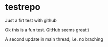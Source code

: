 # testrepo
Just a firt test with github

Ok this is a fun test. GitHub seems great:)

A second update in main thread, i.e. no braching
